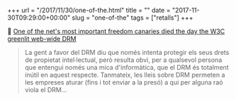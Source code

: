+++
url = "/2017/11/30/one-of-the.html"
title = ""
date = "2017-11-30T09:29:00+00:00"
slug = "one-of-the"
tags = ["retalls"]
+++

📎 [One of the net's most important freedom canaries died the day the W3C greenlit web-wide DRM](https://boingboing.net/2017/11/27/piracy-is-always-a-smokescreen.html)

> La gent a favor del DRM diu que només intenta protegir els seus drets de propietat intel·lectual, però resulta obvi, per a qualsevol persona que entengui només una mica d'informàtica, que el DRM és totalment inútil en aquest respecte. Tanmateix, les lleis sobre DRM permeten a les empreses aturar (fins i tot enviar a la presó) a qui per alguna raó viola el DRM…
